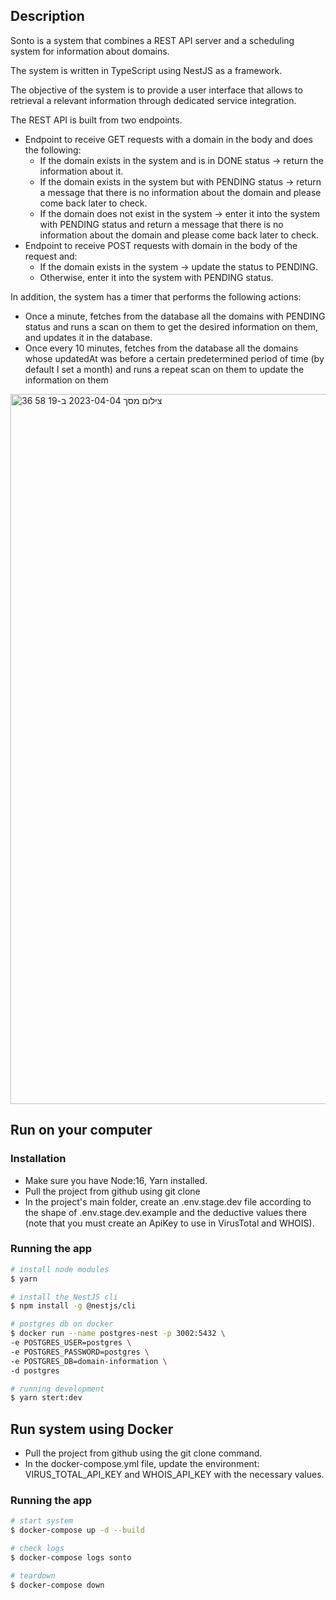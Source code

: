 ## Description

Sonto is a system that combines a REST API server and a scheduling system for information about domains.

The system is written in TypeScript using NestJS as a framework.

The objective of the system is to provide a user interface that allows to retrieval a relevant information through dedicated service integration.

The REST API is built from two endpoints.
- Endpoint to receive GET requests with a domain in the body and does the following:
  - If the domain exists in the system and is in DONE status -> return the information about it.
  - If the domain exists in the system but with PENDING status -> return a message that there is no information about the domain and please come back later to check.
  - If the domain does not exist in the system -> enter it into the system with PENDING status and return a message that there is no information about the domain and please come back later to check.
- Endpoint to receive POST requests with domain in the body of the request and:
  - If the domain exists in the system -> update the status to PENDING.
  - Otherwise, enter it into the system with PENDING status.

In addition, the system has a timer that performs the following actions:
- Once a minute, fetches from the database all the domains with PENDING status and runs a scan on them to get the desired information on them, and updates it in the database.
- Once every 10 minutes, fetches from the database all the domains whose updatedAt was before a certain predetermined period of time (by default I set a month) and runs a repeat scan on them to update the information on them

<img width="1136" alt="צילום מסך 2023-04-04 ב-19 58 36" src="https://user-images.githubusercontent.com/83215154/229878426-6ca8ebc9-8e08-479d-807b-abd5057bbc18.png">

## Run on your computer

### Installation
- Make sure you have Node:16, Yarn installed.
- Pull the project from github using git clone
- In the project's main folder, create an .env.stage.dev file according to the shape of .env.stage.dev.example and the deductive values ​​there (note that you must create an ApiKey to use in VirusTotal and WHOIS).
### Running the app
``` bash
# install node modules
$ yarn

# install the NestJS cli
$ npm install -g @nestjs/cli

# postgres db on docker
$ docker run --name postgres-nest -p 3002:5432 \
-e POSTGRES_USER=postgres \
-e POSTGRES_PASSWORD=postgres \
-e POSTGRES_DB=domain-information \
-d postgres

# running development
$ yarn stert:dev
```

## Run system using Docker
- Pull the project from github using the git clone command.
- In the docker-compose.yml file, update the environment: VIRUS_TOTAL_API_KEY and WHOIS_API_KEY with the    necessary values.
### Running the app
``` bash
# start system
$ docker-compose up -d --build

# check logs
$ docker-compose logs sonto

# teardown
$ docker-compose down
```


  
